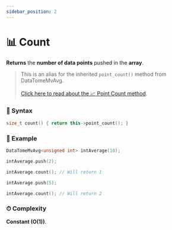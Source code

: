 ```yaml
---
sidebar_position: 2
---
```


# 📊 Count

**Returns** the **number of data points** pushed in the **array**.

> This is an alias for the inherited `point_count()` method from DataTomeMvAvg. <br></br>
> [Click here to read about the 📈 Point Count method](pathname:///docs/mvavg-methods/input-output/point-count).

### 📝 Syntax

```cpp
size_t count() { return this->point_count(); }
```

### 🔮 Example

```cpp
DataTomeMvAvg<unsigned int> intAverage(10);

intAverage.push(2);

intAverage.count(); // Will return 1

intAverage.push(5);

intAverage.count(); // Will return 2
```

### ⏱ Complexity

**Constant (O(1))**.
